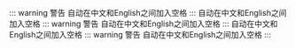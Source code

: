 ::: warning 警告
自动在中文和English之间加入空格
:::
自动在中文和English之间加入空格
::: warning 警告
自动在中文和English之间加入空格
:::
自动在中文和English之间加入空格
::: warning 警告
自动在中文和English之间加入空格
:::